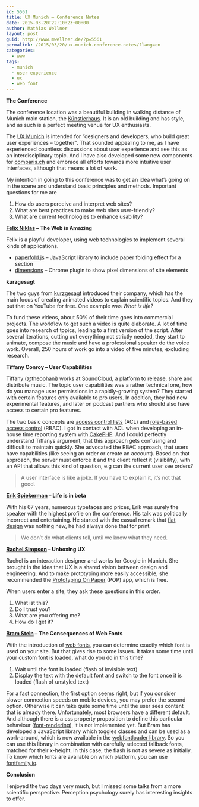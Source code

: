 ```yaml
---
id: 5561
title: UX Munich – Conference Notes
date: 2015-03-20T22:10:23+00:00
author: Mathias Wellner
layout: post
guid: http://www.mwellner.de/?p=5561
permalink: /2015/03/20/ux-munich-conference-notes/?lang=en
categories:
  - www
tags:
  - munich
  - user experience
  - ux
  - web font
---
```

**The Conference**

The conference location was a beautiful building in walking distance of Munich main station, the <a href="http://www.kuenstlerhaus-muc.de/" title="Münchner Künstlerhaus" target="_blank">Künstlerhaus</a>. It is an old building and has style, and as such is a perfect meeting venue for UX enthusiasts. 

The <a href="http://2015.uxmunich.com/" title="UX Munich" target="_blank">UX Munich</a> is intended for &#8220;designers and developers, who build great user experiences – together&#8221;. That sounded appealing to me, as I have experienced countless discussions about user experience and see this as an interdisciplinary topic. And I have also developed some new components for <a href="http://comparis.ch" title="comparis.ch" target="_blank">comparis.ch</a> and embrace all efforts towards more intuitive user interfaces, although that means a lot of work.

My intention in going to this conference was to get an idea what&#8217;s going on in the scene and understand basic principles and methods. Important questions for me are

  1. How do users perceive and interpret web sites?
  2. What are best practices to make web sites user-friendly?
  3. What are current technologies to enhance usability?

**<a href="http://felixniklas.de/" title="Felix Niklas" target="_blank">Felix Niklas</a> – The Web is Amazing**

Felix is a playful developer, using web technologies to implement several kinds of applications. 

  * <a href="https://github.com/mrflix/paperfold" title="paperfold.js" target="_blank">paperfold.js</a> &ndash; JavaScript library to include paper folding effect for a section
  * <a href="https://github.com/mrflix/dimensions" title="dimensions" target="_blank">dimensions</a> &ndash; Chrome plugin to show pixel dimensions of site elements

**kurzgesagt**

The two guys from <a href="http://kurzgesagt.org/" title="kurzgesagt" target="_blank">kurzgesagt</a> introduced their company, which has the main focus of creating animated videos to explain scientific topics. And they put that on YouTube for free. One example was _What is life?_



To fund these videos, about 50% of their time goes into commercial projects. The workflow to get such a video is quite elaborate. A lot of time goes into research of topics, leading to a first version of the script. After several iterations, cutting out everything not strictly needed, they start to animate, compose the music and have a professional speaker do the voice work. Overall, 250 hours of work go into a video of five minutes, excluding research. 

**Tiffany Conroy &ndash; User Capabilities**

Tiffany (<a href="https://twitter.com/theophani" title="@theophany" target="_blank">@theophani</a>) works at <a href="https://soundcloud.com/" title="SoundCloud" target="_blank">SoundCloud</a>, a platform to release, share and distribute music. The topic user capabilities was a rather technical one, how do you manage user permissions in a rapidly-growing system? They started with certain features only available to pro users. In addition, they had new experimental features, and later on podcast partners who should also have access to certain pro features. 

The two basic concepts are <a href="https://en.wikipedia.org/wiki/Access_control_list" title="Access control list" target="_blank">access control lists</a> (ACL) and <a href="https://en.wikipedia.org/wiki/Role-based_access_control" title="Role-based access control" target="_blank">role-based access control</a> (RBAC). I got in contact with ACL when developing an in-house time reporting system with <a href="http://cakephp.org/" title="CakePHP" target="_blank">CakePHP</a>. And I could perfectly understand Tiffanys argument, that this approach gets confusing and difficult to maintain quickly. She advocated the RBAC approach, that users have capabilities (like seeing an order or create an account). Based on that approach, the server must enforce it and the client reflect it (visibility), with an API that allows this kind of question, e.g can the current user see orders?

> A user interface is like a joke. If you have to explain it, it&#8217;s not that good. 

**<a href="http://en.wikipedia.org/wiki/Erik_Spiekermann" title="Erik Spiekermann" target="_blank">Erik Spiekerman</a> &ndash; Life is in beta**

With his 67 years, numerous typefaces and prices, Erik was surely the speaker with the highest profile on the conference. His talk was politically incorrect and entertaining. He started with the casual remark that <a href="http://en.wikipedia.org/wiki/Flat_design" title="Flat design" target="_blank">flat design</a> was nothing new, he had always done that for print. 

> We don&#8217;t do what clients tell, until we know what they need. 

**<a href="http://www.rachelilansimpson.com/" title="Rachel Ilan, Design" target="_blank">Rachel Simpson</a> &ndash; Unboxing UX**

Rachel is an interaction designer and works for Google in Munich. She brought in the idea that UX is a shared vision between design and engineering. And to make prototyping more easily accessible, she recommended the <a href="https://popapp.in/" title="Prototyping On Paper" target="_blank">Prototyping On Paper</a> (POP) app, which is free. 

When users enter a site, they ask these questions in this order.

  1. What ist this?
  2. Do I trust you?
  3. What are you offering me?
  4. How do I get it?



**<a href="http://www.bramstein.com/" title="Bram Stein" target="_blank">Bram Stein</a> &ndash; The Consequences of Web Fonts**

With the introduction of <a href="https://en.wikipedia.org/wiki/Web_typography#Web_fonts" title="Web fonts" target="_blank">web fonts</a>, you can determine exactly which font is used on your site. But that gives rise to some issues. It takes some time until your custom font is loaded, what do you do in this time? 

  1. Wait until the font is loaded (flash of invisible text)
  2. Display the text with the default font and switch to the font once it is loaded (flash of unstyled text)

For a fast connection, the first option seems right, but if you consider slower connection speeds on mobile devices, you may prefer the second option. Otherwise it can take quite some time until the user sees content that is already there. Unfortunately, most browsers have a different default. And although there is a css property proposition to define this particular behaviour (<a href="https://github.com/KenjiBaheux/css-font-rendering" title="CSS font rendering" target="_blank">font-rendering</a>), it is not implemented yet. But Bram has developed a JavaScript library which toggles classes and can be used as a work-around, which is now available in the <a href="https://github.com/typekit/webfontloader" title="WebFontLoader" target="_blank">webfontloader library</a>. So you can use this library in combination with carefully selected fallback fonts, matched for their x-height. In this case, the flash is not as severe as initially. To know which fonts are available on which platform, you can use <a href="http://fontfamily.io" title="FontFamily" target="_blank">fontfamily.io</a>.

**Conclusion**

I enjoyed the two days very much, but I missed some talks from a more scientific perspective. Perception psychology surely has interesting insights to offer.